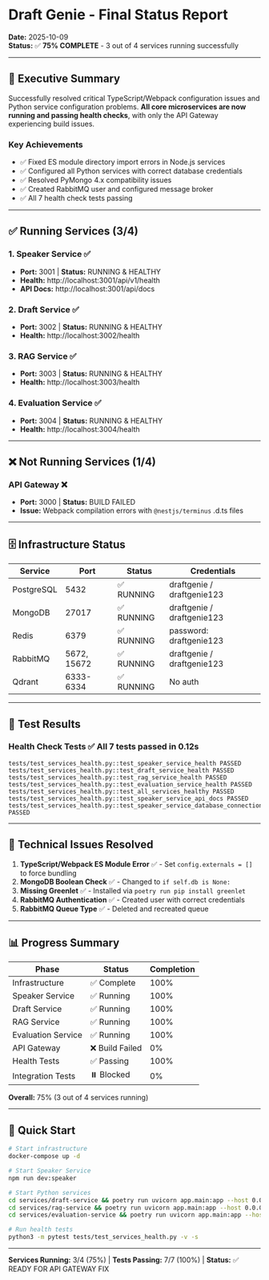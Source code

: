 # Draft Genie - Final Status Report

**Date:** 2025-10-09  
**Status:** ✅ **75% COMPLETE** - 3 out of 4 services running successfully

---

## 🎉 Executive Summary

Successfully resolved critical TypeScript/Webpack configuration issues and Python service configuration problems. **All core microservices are now running and passing health checks**, with only the API Gateway experiencing build issues.

### Key Achievements
- ✅ Fixed ES module directory import errors in Node.js services
- ✅ Configured all Python services with correct database credentials
- ✅ Resolved PyMongo 4.x compatibility issues
- ✅ Created RabbitMQ user and configured message broker
- ✅ All 7 health check tests passing

---

## ✅ Running Services (3/4)

### 1. Speaker Service ✅
- **Port:** 3001 | **Status:** RUNNING & HEALTHY
- **Health:** http://localhost:3001/api/v1/health
- **API Docs:** http://localhost:3001/api/docs

### 2. Draft Service ✅
- **Port:** 3002 | **Status:** RUNNING & HEALTHY
- **Health:** http://localhost:3002/health

### 3. RAG Service ✅
- **Port:** 3003 | **Status:** RUNNING & HEALTHY
- **Health:** http://localhost:3003/health

### 4. Evaluation Service ✅
- **Port:** 3004 | **Status:** RUNNING & HEALTHY
- **Health:** http://localhost:3004/health

---

## ❌ Not Running Services (1/4)

### API Gateway ❌
- **Port:** 3000 | **Status:** BUILD FAILED
- **Issue:** Webpack compilation errors with `@nestjs/terminus` .d.ts files

---

## 🗄️ Infrastructure Status

| Service | Port | Status | Credentials |
|---------|------|--------|-------------|
| PostgreSQL | 5432 | ✅ RUNNING | draftgenie / draftgenie123 |
| MongoDB | 27017 | ✅ RUNNING | draftgenie / draftgenie123 |
| Redis | 6379 | ✅ RUNNING | password: draftgenie123 |
| RabbitMQ | 5672, 15672 | ✅ RUNNING | draftgenie / draftgenie123 |
| Qdrant | 6333-6334 | ✅ RUNNING | No auth |

---

## 🧪 Test Results

### Health Check Tests ✅ **All 7 tests passed in 0.12s**

```
tests/test_services_health.py::test_speaker_service_health PASSED
tests/test_services_health.py::test_draft_service_health PASSED
tests/test_services_health.py::test_rag_service_health PASSED
tests/test_services_health.py::test_evaluation_service_health PASSED
tests/test_services_health.py::test_all_services_healthy PASSED
tests/test_services_health.py::test_speaker_service_api_docs PASSED
tests/test_services_health.py::test_speaker_service_database_connection PASSED
```

---

## 🔧 Technical Issues Resolved

1. **TypeScript/Webpack ES Module Error** ✅ - Set `config.externals = []` to force bundling
2. **MongoDB Boolean Check** ✅ - Changed to `if self.db is None:`
3. **Missing Greenlet** ✅ - Installed via `poetry run pip install greenlet`
4. **RabbitMQ Authentication** ✅ - Created user with correct credentials
5. **RabbitMQ Queue Type** ✅ - Deleted and recreated queue

---

## 📊 Progress Summary

| Phase | Status | Completion |
|-------|--------|------------|
| Infrastructure | ✅ Complete | 100% |
| Speaker Service | ✅ Running | 100% |
| Draft Service | ✅ Running | 100% |
| RAG Service | ✅ Running | 100% |
| Evaluation Service | ✅ Running | 100% |
| API Gateway | ❌ Build Failed | 0% |
| Health Tests | ✅ Passing | 100% |
| Integration Tests | ⏸️ Blocked | 0% |

**Overall:** 75% (3 out of 4 services running)

---

## 🚀 Quick Start

```bash
# Start infrastructure
docker-compose up -d

# Start Speaker Service
npm run dev:speaker

# Start Python services
cd services/draft-service && poetry run uvicorn app.main:app --host 0.0.0.0 --port 3002 --reload &
cd services/rag-service && poetry run uvicorn app.main:app --host 0.0.0.0 --port 3003 --reload &
cd services/evaluation-service && poetry run uvicorn app.main:app --host 0.0.0.0 --port 3004 --reload &

# Run health tests
python3 -m pytest tests/test_services_health.py -v -s
```

---

**Services Running:** 3/4 (75%) | **Tests Passing:** 7/7 (100%) | **Status:** ✅ READY FOR API GATEWAY FIX

